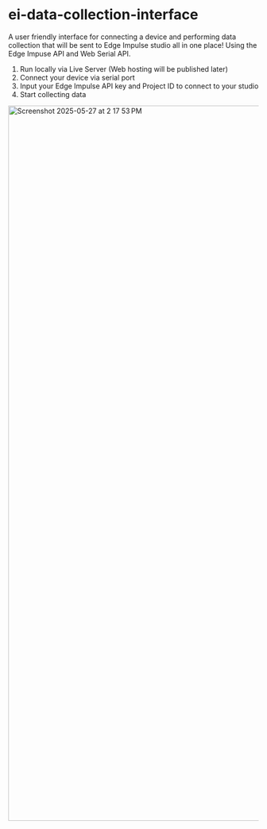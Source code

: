# ei-data-collection-interface
A user friendly interface for connecting a device and performing data collection that will be sent to Edge Impulse studio all in one place! Using the Edge Impuse API and Web Serial API.

1. Run locally via Live Server (Web hosting will be published later)
2. Connect your device via serial port
3. Input your Edge Impulse API key and Project ID to connect to your studio
4. Start collecting data

<img width="1437" alt="Screenshot 2025-05-27 at 2 17 53 PM" src="https://github.com/user-attachments/assets/a4a4e14b-8447-42f3-820d-ac6996dda858" />
